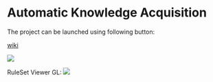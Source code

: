 # Automatic Knowledge Acquisition #

The project can be launched using following button:

[wiki](PageName.md)

[![](https://substance.dev.java.net/images/webstart.png)](http://sites.google.com/site/pwrapw/Home/launch.jnlp)

RuleSet Viewer GL:
[![](https://substance.dev.java.net/images/webstart.png)](http://sites.google.com/site/coevoalg/ruleViewer-3.jnlp)